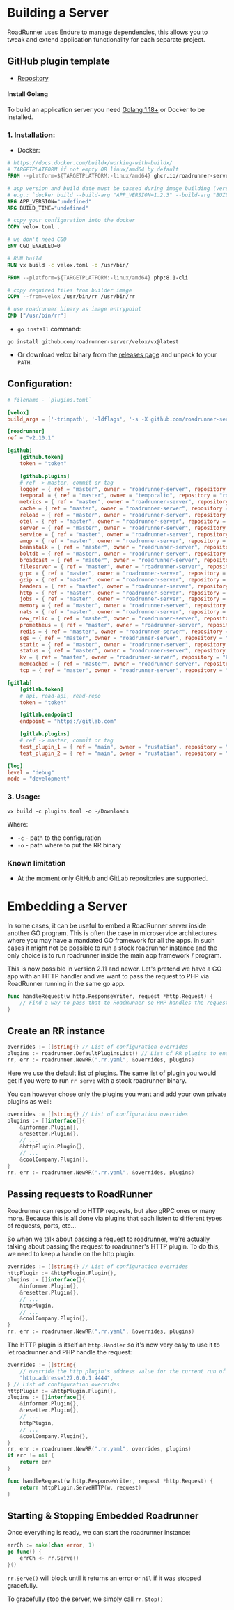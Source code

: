# Building a Server

RoadRunner uses Endure to manage dependencies, this allows you to tweak and extend application functionality for each separate project.

## GitHub plugin template
- [Repository](https://github.com/roadrunner-server/plugin_template)

#### Install Golang

To build an application server you need [Golang 1.18+](https://golang.org/dl/) or Docker to be installed.

### 1. Installation:

- Docker:

```dockerfile
# https://docs.docker.com/buildx/working-with-buildx/
# TARGETPLATFORM if not empty OR linux/amd64 by default
FROM --platform=${TARGETPLATFORM:-linux/amd64} ghcr.io/roadrunner-server/velox:latest as velox

# app version and build date must be passed during image building (version without any prefix).
# e.g.: `docker build --build-arg "APP_VERSION=1.2.3" --build-arg "BUILD_TIME=$(date +%FT%T%z)" .`
ARG APP_VERSION="undefined"
ARG BUILD_TIME="undefined"

# copy your configuration into the docker
COPY velox.toml .

# we don't need CGO
ENV CGO_ENABLED=0

# RUN build
RUN vx build -c velox.toml -o /usr/bin/

FROM --platform=${TARGETPLATFORM:-linux/amd64} php:8.1-cli

# copy required files from builder image
COPY --from=velox /usr/bin/rr /usr/bin/rr

# use roadrunner binary as image entrypoint
CMD ["/usr/bin/rr"]
```

- `go install` command:
```shell
go install github.com/roadrunner-server/velox/vx@latest
```

- Or download velox binary from the [releases page](https://github.com/roadrunner-server/velox/releases) and unpack to your `PATH`.

## Configuration:

```toml
# filename - `plugins.toml`

[velox]
build_args = ['-trimpath', '-ldflags', '-s -X github.com/roadrunner-server/roadrunner/v2/internal/meta.version=v2.10.1 -X github.com/roadrunner-server/roadrunner/v2/internal/meta.buildTime=10:00:00']

[roadrunner]
ref = "v2.10.1"

[github]
    [github.token]
    token = "token"

    [github.plugins]
    # ref -> master, commit or tag
    logger = { ref = "master", owner = "roadrunner-server", repository = "logger" }
    temporal = { ref = "master", owner = "temporalio", repository = "roadrunner-temporal" }
    metrics = { ref = "master", owner = "roadrunner-server", repository = "metrics" }
    cache = { ref = "master", owner = "roadrunner-server", repository = "cache" }
    reload = { ref = "master", owner = "roadrunner-server", repository = "reload" }
    otel = { ref = "master", owner = "roadrunner-server", repository = "otel" }
    server = { ref = "master", owner = "roadrunner-server", repository = "server" }
    service = { ref = "master", owner = "roadrunner-server", repository = "service" }
    amqp = { ref = "master", owner = "roadrunner-server", repository = "amqp" }
    beanstalk = { ref = "master", owner = "roadrunner-server", repository = "beanstalk" }
    boltdb = { ref = "master", owner = "roadrunner-server", repository = "boltdb" }
    broadcast = { ref = "master", owner = "roadrunner-server", repository = "broadcast" }
    fileserver = { ref = "master", owner = "roadrunner-server", repository = "fileserver" }
    grpc = { ref = "master", owner = "roadrunner-server", repository = "grpc" }
    gzip = { ref = "master", owner = "roadrunner-server", repository = "gzip" }
    headers = { ref = "master", owner = "roadrunner-server", repository = "headers" }
    http = { ref = "master", owner = "roadrunner-server", repository = "http" }
    jobs = { ref = "master", owner = "roadrunner-server", repository = "jobs" }
    memory = { ref = "master", owner = "roadrunner-server", repository = "memory" }
    nats = { ref = "master", owner = "roadrunner-server", repository = "nats" }
    new_relic = { ref = "master", owner = "roadrunner-server", repository = "new_relic" }
    prometheus = { ref = "master", owner = "roadrunner-server", repository = "prometheus" }
    redis = { ref = "master", owner = "roadrunner-server", repository = "redis" }
    sqs = { ref = "master", owner = "roadrunner-server", repository = "sqs" }
    static = { ref = "master", owner = "roadrunner-server", repository = "static" }
    status = { ref = "master", owner = "roadrunner-server", repository = "status" }
    kv = { ref = "master", owner = "roadrunner-server", repository = "kv" }
    memcached = { ref = "master", owner = "roadrunner-server", repository = "memcached" }
    tcp = { ref = "master", owner = "roadrunner-server", repository = "tcp" }

[gitlab]
    [gitlab.token]
    # api, read-api, read-repo
    token = "token"

    [gitlab.endpoint]
    endpoint = "https://gitlab.com"

    [gitlab.plugins]
    # ref -> master, commit or tag
    test_plugin_1 = { ref = "main", owner = "rustatian", repository = "36405203" }
    test_plugin_2 = { ref = "main", owner = "rustatian", repository = "36405235" }

[log]
level = "debug"
mode = "development"
```

### 3. Usage:

```shell
vx build -c plugins.toml -o ~/Downloads
```
Where:
- `-c` - path to the configuration
- `-o` - path where to put the RR binary

### Known limitation
- At the moment only GitHub and GitLab repositories are supported.


# Embedding a Server

In some cases, it can be useful to embed a RoadRunner server inside another GO program. This is often the case in microservice architectures where you may have a mandated GO framework for all the apps. In such cases it might not be possible to run a stock roadrunner instance and the only choice is to run roadrunner inside the main app framework / program.

This is now possible in version 2.11 and newer. Let's pretend we have a GO app with an HTTP handler and we want to pass the request to PHP via RoadRunner running in the same go app.

```go
func handleRequest(w http.ResponseWriter, request *http.Request) {
    // Find a way to pass that to RoadRunner so PHP handles the request
}
```

## Create an RR instance

```go
overrides := []string{} // List of configuration overrides
plugins := roadrunner.DefaultPluginsList() // List of RR plugins to enable
rr, err := roadrunner.NewRR(".rr.yaml", &overrides, plugins)
```

Here we use the default list of plugins. The same list of plugin you would get if you were to run `rr serve` with a stock roadrunner binary.

You can however chose only the plugins you want and add your own private plugins as well:

```go
overrides := []string{} // List of configuration overrides
plugins := []interface{}{
    &informer.Plugin{},
    &resetter.Plugin{},
    // ...
    &httpPlugin.Plugin{},
    // ...
    &coolCompany.Plugin{},
}
rr, err := roadrunner.NewRR(".rr.yaml", &overrides, plugins)
```

## Passing requests to RoadRunner

Roadrunner can respond to HTTP requests, but also gRPC ones or many more. Because this is all done via plugins that each listen to different types of requests, ports, etc...

So when we talk about passing a request to roadrunner, we're actually talking about passing the request to roadrunner's HTTP plugin. To do this, we need to keep a handle on the http plugin.

```go
overrides := []string{} // List of configuration overrides
httpPlugin := &httpPlugin.Plugin{},
plugins := []interface{}{
    &informer.Plugin{},
    &resetter.Plugin{},
    // ...
    httpPlugin,
    // ...
    &coolCompany.Plugin{},
}
rr, err := roadrunner.NewRR(".rr.yaml", &overrides, plugins)
```

The HTTP plugin is itself an `http.Handler` so it's now very easy to use it to let roadrunner and PHP handle the request:


```go
overrides := []string{
    // override the http plugin's address value for the current run of the program
    "http.address=127.0.0.1:4444",
} // List of configuration overrides
httpPlugin := &httpPlugin.Plugin{},
plugins := []interface{}{
    &informer.Plugin{},
    &resetter.Plugin{},
    // ...
    httpPlugin,
    // ...
    &coolCompany.Plugin{},
}
rr, err := roadrunner.NewRR(".rr.yaml", overrides, plugins)
if err != nil {
    return err
}

func handleRequest(w http.ResponseWriter, request *http.Request) {
    return httpPlugin.ServeHTTP(w, request)
}
```

## Starting & Stopping Embedded Roadrunner

Once everything is ready, we can start the roadrunner instance:

```go
errCh := make(chan error, 1)
go func() {
    errCh <- rr.Serve()
}()
```

`rr.Serve()` will block until it returns an error or `nil` if it was stopped gracefully.

To gracefully stop the server, we simply call `rr.Stop()`
